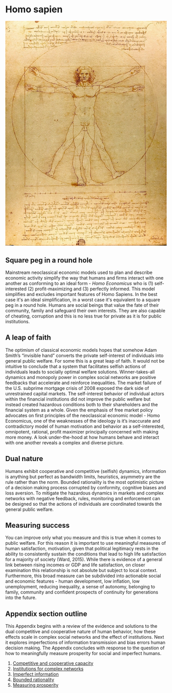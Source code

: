 # Homo sapien

![Leonardo da Vinci, &#x201C;The Vitruvian Man&#x201D; Photo: Lucnix via Wikimedia Commons](.gitbook/assets/image%20%2864%29.png)

## Square peg in a round hole

Mainstream neoclassical economic models used to plan and describe economic activity simplify the way that humans and firms interact with one another as conforming to an ideal form - _Homo Economicus_ who is \(1\) self-interested \(2\) profit-maximizing and \(3\) perfectly informed.  This model simplifies and excludes important features of Homo Sapiens.  In the best case it's an ideal simplification, in a worst case it's equivalent to a square peg in a round hole.  Humans are social beings that value the fate of their community, family and safeguard their own interests.  They are also capable of cheating, corruption and this is no less true for private as it is for public institutions.  

## A leap of faith 

The optimism of classical economic models hopes that somehow Adam Smith’s “invisible hand” converts the private self-interest of individuals into general public welfare.  For some this is a great leap of faith.  It would not be intuitive to conclude that a system that facilitates selfish actions of individuals leads to socially optimal welfare solutions. Winner-takes-all dynamics and monopoly power in complex social networks are positive feedbacks that accelerate and reinforce inequalities.  The market failure of the U.S. subprime mortgage crisis of 2008 exposed the dark side of unrestrained capital markets.  The self-interest behavior of individual actors within the financial institutions did not improve the public welfare but instead created hazardous conditions both to their shareholders and the financial system as a whole.  Given the emphasis of free market policy advocates on first principles of the neoclassical economic model - Homo Economicus, one of the weaknesses of the ideology is it’s inaccurate and contradictory model of human motivation and behavior as a self-interested, omnipotent, rational, profit maximizer principally concerned with making more money.  A look under-the-hood at how humans behave and interact with one another reveals a complex and diverse picture. 

## Dual nature

Humans exhibit cooperative and competitive \(selfish\) dynamics, information is anything but perfect as bandwidth limits, heuristics, asymmetry are the rule rather than the norm. Bounded rationality is the most optimistic picture of a decision making process corrupted by conformity, cognitive biases and loss aversion.  To mitigate the hazardous dynamics in markets and complex networks with negative feedback, rules, monitoring and enforcement can be designed so that the actions of individuals are coordinated towards the general public welfare. 

## Measuring success

You can improve only what you measure and this is true when it comes to public welfare.  For this reason it is important to use meaningful measures of human satisfaction, motivation, given that political legitimacy rests in the ability to consistently sustain the conditions that lead to high life satisfaction for a majority of society \(Ward, 2015\).  While there is evidence of a general link between rising incomes or GDP and life satisfaction, on closer examination this relationship is not absolute but subject to local context. Furthermore, this broad measure can be subdivided into actionable social and economic features - human development, low inflation, low unemployment, reducing inequality, a sense of autonomy, belonging to family, community and confident prospects of continuity for generations into the future.

## Appendix section outline

This Appendix begins with a review of the evidence and solutions to the dual competitive and cooperative nature of human behavior, how these effects scale in complex social networks and the effect of institutions. Next it explores imperfections of information transmission and bias errors human decision making. The Appendix concludes with response to the question of how to meaningfully measure prosperity for social and imperfect humans.

1. [Competitive and cooperative capacity](competitive-and-cooperative-capacity.md)
2. [Institutions for complex networks](institutions-for-complex-networks.md)
3. [Imperfect information](imperfect-information.md)
4. [Bounded rationality](bounded-rationality.md)
5. [Measuring prosperity](measuring-prosperity.md)

